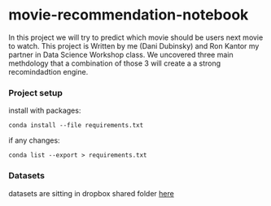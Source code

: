 # movie-recommendation-notebook

In this project we will try to predict which movie should be users next movie to watch.
This project is Written by me (Dani Dubinsky) and Ron Kantor my partner in Data Science Workshop class.
We uncovered three main methdology that a combination of those 3 will create a a strong recomindadtion engine.


### Project setup

install with packages:

`conda install --file requirements.txt`

if any changes:

`conda list --export > requirements.txt`

### Datasets

datasets are sitting in dropbox shared folder [here](https://www.dropbox.com/home/20936)
